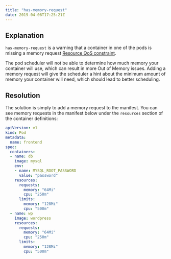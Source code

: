 ```yaml
---
title: "has-memory-request"
date: 2019-04-06T17:25:21Z
---
```


## Explanation

`has-memory-request` is a warning that a container in one of the pods is missing a memory request [Resource QoS constraint](https://github.com/kubernetes/community/blob/master/contributors/design-proposals/node/resource-qos.md).

The pod scheduler will not be able to determine how much memory your container will use, which can result in more Out of Memory issues.
Adding a memory request will give the scheduler a hint about the minimum amount of memory your container will need, which should lead
to better scheduling.

## Resolution

The solution is simply to add a memory request to the manifest.  You can see memory requests in the
manifest below under the `resources` section of the container definitions:

```yaml
apiVersion: v1
kind: Pod
metadata:
  name: frontend
spec:
  containers:
  - name: db
    image: mysql
    env:
    - name: MYSQL_ROOT_PASSWORD
      value: "password"
    resources:
      requests:
        memory: "64Mi"
        cpu: "250m"
      limits:
        memory: "128Mi"
        cpu: "500m"
  - name: wp
    image: wordpress
    resources:
      requests:
        memory: "64Mi"
        cpu: "250m"
      limits:
        memory: "128Mi"
        cpu: "500m"
```


